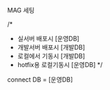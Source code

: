 MAG 세팅

/*
- 실서버 배포시 [운영DB]
- 개발서버 배포시 [개발DB]
- 로컬에서 기동시 [개발DB]
- hotfix용 로컬기동시 [운영DB]
*/

connect DB = [운영DB]
